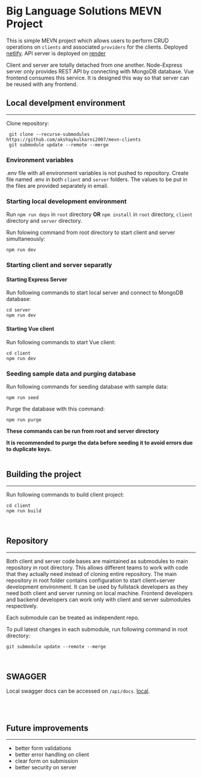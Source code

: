 # Big Language Solutions MEVN Project

This is simple MEVN project which allows users to perform CRUD operations on `clients` and associated `providers` for the clients. Deployed [netlify](https://prismatic-genie-08330c.netlify.app/). API server is deployed on [render](https://mevn-clients-server.onrender.com)

Client and server are totally detached from one another. Node-Express server only provides REST API by connecting with MongoDB database. Vue frontend consumes this service. It is designed this way so that server can be reused with any frontend.
<br/>

## Local develpment environment

---

Clone repository:

```
 git clone --recurse-submodules https://github.com/akshaykulkarni2007/mevn-clients
 git submodule update --remote --merge

```

### Environment variables

.env file with all environment variables is not pushed to repository. Create file named .env in both `client` and `server` folders. The values to be put in the files are provided separately in email.
<br/>

### Starting local development environment

Run `npm run deps` in `root` directory **OR** `npm install` in `root` directory, `client` directory and `server` directory.

Run folowing command from root directory to start client and server simultaneously:

```
npm run dev
```

### Starting client and server separatly

#### Starting Express Server

Run following commands to start local server and connect to MongoDB database:

```
cd server
npm run dev
```

#### Starting Vue client

Run following commands to start Vue client:

```
cd client
npm run dev
```

### Seeding sample data and purging database

Run following commands for seeding database with sample data:

```
npm run seed
```

Purge the database with this command:

```
npm run purge
```

**These commands can be run from root and server directory**

**It is recommended to purge the data before seeding it to avoid errors due to duplicate keys.**
<br/><br/>

## Building the project

---

Run following commands to build client project:

```
cd client
npm run build
```

<br/>

## Repository

---

Both client and server code bases are maintained as submodules to main repository in root directory. This allows different teams to work with code that they actually need instead of cloning entire repository. The main repository in root folder contains configuration to start client+server development environment. It can be used by fullstack developers as they need both client and server running on local machine. Frontend developers and backend developers can work only with client and server submodules respectively.

Each submodule can be treated as independent repo.

To pull latest changes in each submodule, run following command in root directory:

```
git submodule update --remote --merge
```

<br/>

## SWAGGER

Local swagger docs can be accessed on `/api/docs`. [local](http://localhost:5000/api/docs).

<br/><br/>

## Future improvements

---

- better form validations
- better error handling on client
- clear form on submission
- better security on server
